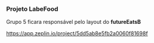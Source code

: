 ### Projeto LabeFood

Grupo 5 ficara responsável pelo layout do **futureEatsB**

https://app.zeplin.io/project/5dd5ab8e5fb2a0060f81698f

